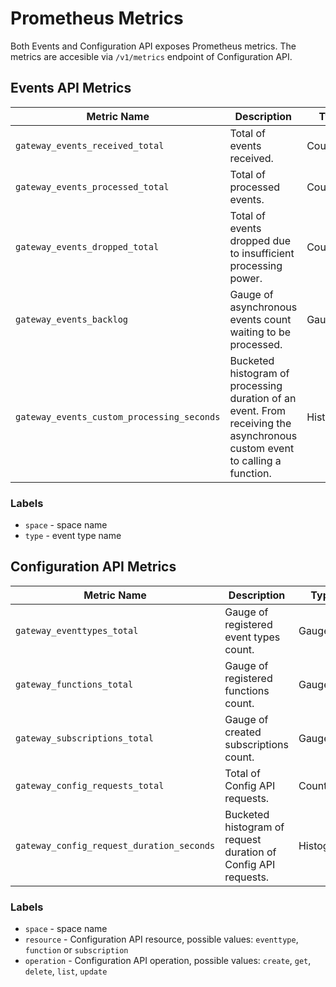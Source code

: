 # Prometheus Metrics

Both Events and Configuration API exposes Prometheus metrics. The metrics are accesible via `/v1/metrics` endpoint of Configuration API.

## Events API Metrics

| Metric Name                       | Description                                                  | Type    | Labels           |
| --------------------------------- | ------------------------------------------------------------ | ------- | ---------------- |
| `gateway_events_received_total`   | Total of events received.                                    | Counter | `space`,  `type` |
| `gateway_events_processed_total`  | Total of processed events.                                   | Counter | `space`, `type`  |
| `gateway_events_dropped_total`    | Total of events dropped due to insufficient processing power. | Counter | `space`, `type`  |
| `gateway_events_backlog`          | Gauge of asynchronous events count waiting to be processed.  | Gauge   |                  |
| `gateway_events_custom_processing_seconds` | Bucketed histogram of processing duration of an event. From receiving the asynchronous custom event to calling a function. | Histogram | |

### Labels

- `space` - space name
- `type` - event type name

## Configuration API Metrics

| Metric Name                               | Description                                                  | Type      | Labels                            |
| ----------------------------------------- | ------------------------------------------------------------ | --------- | --------------------------------- |
| `gateway_eventtypes_total`                | Gauge of registered event types count.                       | Gauge     | `space`                           |
| `gateway_functions_total`                 | Gauge of registered functions count.                         | Gauge     | `space`                           |
| `gateway_subscriptions_total`             | Gauge of created subscriptions count.                        | Gauge     | `space`                           |
| `gateway_config_requests_total`           | Total of Config API requests.                                | Counter   | `space`,  `resource`, `operation` |
| `gateway_config_request_duration_seconds` | Bucketed histogram of request duration of Config API requests. | Histogram |                                   |
### Labels

- `space` - space name
- `resource` - Configuration API resource, possible values: `eventtype`, `function` or `subscription`
- `operation` - Configuration API operation, possible values: `create`, `get`, `delete`, `list`, `update`